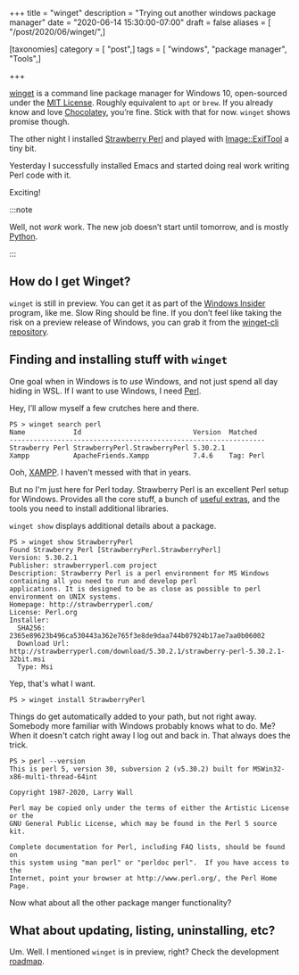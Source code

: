 +++
title = "winget"
description = "Trying out another windows package manager"
date = "2020-06-14 15:30:00-07:00"
draft = false
aliases = [ "/post/2020/06/winget/",]

[taxonomies]
category = [ "post",]
tags = [ "windows", "package manager", "Tools",]

+++

[winget][winget] is a command line package manager for Windows 10, open-sourced
under the [MIT License][mit].  Roughly equivalent to `apt` or `brew`.  If you
already know and love [Chocolatey][chocolatey], you’re fine.  Stick with that
for now. `winget` shows promise though.

The other night I installed [Strawberry Perl][strawberry-perl] and played with
[Image::ExifTool][image-exiftool] a tiny bit.

Yesterday I successfully installed Emacs and started doing real work writing
Perl code with it.

Exciting!

:::note

Well, not *work* work.  The new job doesn’t start until tomorrow, and is mostly
[Python][python].

:::

## How do I get Winget?

`winget` is still in preview.  You can get it as part of the [Windows
Insider][windows-insider] program, like me.  Slow Ring should be fine.  If you
don’t feel like taking the risk on a preview release of Windows, you can grab
it from the [winget-cli repository][winget-cli-repo].

## Finding and installing stuff with ``winget``

One goal when in Windows is to *use* Windows, and not just spend all day hiding
in WSL.  If I want to use Windows, I need [Perl][perl].

Hey, I’ll allow myself a few crutches here and there.

``` text
PS > winget search perl
Name            Id                            Version  Matched
----------------------------------------------------------------
Strawberry Perl StrawberryPerl.StrawberryPerl 5.30.2.1
Xampp           ApacheFriends.Xampp           7.4.6    Tag: Perl
```

Ooh, [XAMPP][xampp].  I haven't messed with that in years.

But no I'm just here for Perl today.  Strawberry Perl is an excellent Perl
setup for Windows.  Provides all the core stuff, a bunch of [useful
extras][useful-extras], and the tools you need to install additional libraries.

`winget show` displays additional details about a package.

``` text
PS > winget show StrawberryPerl
Found Strawberry Perl [StrawberryPerl.StrawberryPerl]
Version: 5.30.2.1
Publisher: strawberryperl.com project
Description: Strawberry Perl is a perl environment for MS Windows containing all you need to run and develop perl
applications. It is designed to be as close as possible to perl environment on UNIX systems.
Homepage: http://strawberryperl.com/
License: Perl.org
Installer:
  SHA256: 2365e89623b496ca530443a362e765f3e8de9daa744b07924b17ae7aa0b06002
  Download Url: http://strawberryperl.com/download/5.30.2.1/strawberry-perl-5.30.2.1-32bit.msi
  Type: Msi
```

Yep, that's what I want.

``` text
PS > winget install StrawberryPerl
```

Things do get automatically added to your path, but not right away.  Somebody
more familiar with Windows probably knows what to do.  Me?  When it doesn't
catch right away I log out and back in.  That always does the trick.

``` text
PS > perl --version
This is perl 5, version 30, subversion 2 (v5.30.2) built for MSWin32-x86-multi-thread-64int

Copyright 1987-2020, Larry Wall

Perl may be copied only under the terms of either the Artistic License or the
GNU General Public License, which may be found in the Perl 5 source kit.

Complete documentation for Perl, including FAQ lists, should be found on
this system using "man perl" or "perldoc perl".  If you have access to the
Internet, point your browser at http://www.perl.org/, the Perl Home Page.
```

Now what about all the other package manger functionality?

## What about updating, listing, uninstalling, etc?

Um.  Well.  I mentioned `winget` is in preview, right?  Check the development
[roadmap][].

[winget]: https://docs.microsoft.com/en-us/windows/package-manager/winget/
[mit]: https://github.com/microsoft/winget-cli/blob/master/LICENSE
[chocolatey]: https://chocolatey.org/
[image-exiftool]: https://metacpan.org/release/Image-ExifTool
[strawberry-perl]: https://strawberryperl.com
[python]: /tags/python
[windows-insider]: https://insider.windows.com/en-us/
[winget-cli-repo]: https://github.com/microsoft/winget-cli
[perl]: /tags/perl
[xampp]: https://www.apachefriends.org/index.html
[useful-extras]: http://strawberryperl.com/release-notes/5.30.2.1-64bit.html
[roadmap]: https://github.com/microsoft/winget-cli/blob/master/doc/windows-package-manager-v1-roadmap.md
